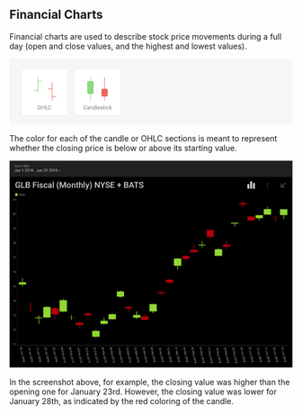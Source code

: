 ## Financial Charts

Financial charts are used to describe stock price movements during a
full day (open and close values, and the highest and lowest values).

![Financial Charts types](images/financial-charts.png)

The color for each of the candle or OHLC sections is meant to represent
whether the closing price is below or above its starting value.

![Financial Charts Sample visualization](images/financial-charts-sample.png)

In the screenshot above, for example, the closing value was higher than
the opening one for January 23rd. However, the closing value was lower
for January 28th, as indicated by the red coloring of the candle.
